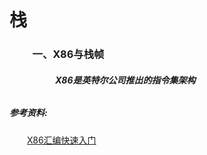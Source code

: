 # 栈
### &emsp;&emsp; 一、X86与栈帧
##### &emsp;&emsp;&emsp;&emsp;&emsp; X86是英特尔公司推出的指令集架构 
###### 










##### 参考资料:<br>
&emsp;&emsp;[X86汇编快速入门](http://www.cnblogs.com/YukiJohnson/archive/2012/10/27/2741836.html)